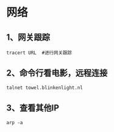 # 网络

## 1、网关跟踪

```shell
tracert URL  #进行网关跟踪
```

## 2、命令行看电影，远程连接

```shell
talnet towel.blinkenlight.nl
```

## 3、查看其他IP

```shell
arp -a 
```





